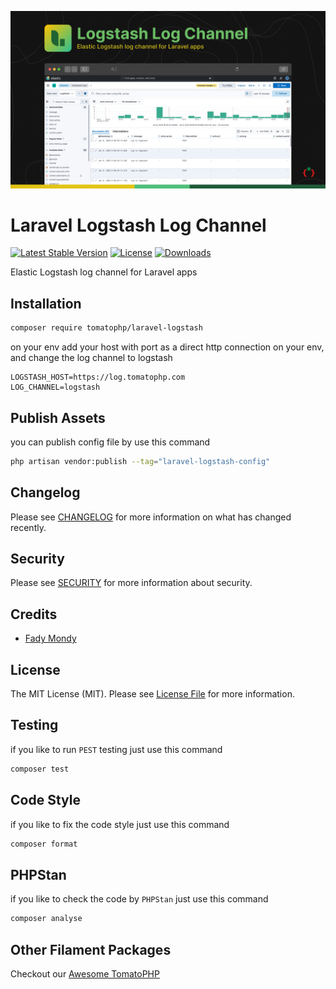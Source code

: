 ![Screenshot](https://raw.githubusercontent.com/tomatophp/laravel-logstash/master/arts/screenshot.jpg)

# Laravel Logstash Log Channel

[![Latest Stable Version](https://poser.pugx.org/tomatophp/laravel-logstash/version.svg)](https://packagist.org/packages/tomatophp/laravel-logstash)
[![License](https://poser.pugx.org/tomatophp/laravel-logstash/license.svg)](https://packagist.org/packages/tomatophp/laravel-logstash)
[![Downloads](https://poser.pugx.org/tomatophp/laravel-logstash/d/total.svg)](https://packagist.org/packages/tomatophp/laravel-logstash)

Elastic Logstash log channel for Laravel apps

## Installation

```bash
composer require tomatophp/laravel-logstash
```

on your env add your host with port as a direct http connection on your env, and change the log channel to logstash

```dotenv
LOGSTASH_HOST=https://log.tomatophp.com
LOG_CHANNEL=logstash
```

## Publish Assets

you can publish config file by use this command

```bash
php artisan vendor:publish --tag="laravel-logstash-config"
```

## Changelog

Please see [CHANGELOG](CHANGELOG.md) for more information on what has changed recently.

## Security

Please see [SECURITY](SECURITY.md) for more information about security.

## Credits

- [Fady Mondy](mailto:info@3x1.io)

## License

The MIT License (MIT). Please see [License File](LICENSE.md) for more information.

## Testing

if you like to run `PEST` testing just use this command

```bash
composer test
```

## Code Style

if you like to fix the code style just use this command

```bash
composer format
```

## PHPStan

if you like to check the code by `PHPStan` just use this command

```bash
composer analyse
```

## Other Filament Packages

Checkout our [Awesome TomatoPHP](https://github.com/tomatophp/awesome)
